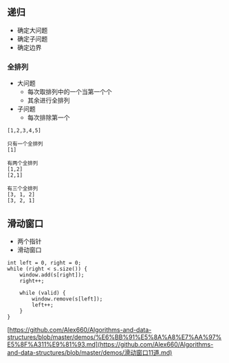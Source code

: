 ## 递归

- 确定大问题
- 确定子问题
- 确定边界



### 全排列

- 大问题
  - 每次取排列中的一个当第一个个
  - 其余进行全排列
- 子问题
  - 每次排除第一个

```
[1,2,3,4,5]

只有一个全排列
[1]

有两个全排列
[1,2]
[2,1]

有三个全排列
[3, 1, 2]
[3, 2, 1]

```



## 滑动窗口

- 两个指针
- 滑动窗口

```
int left = 0, right = 0;
while (right < s.size()) {
    window.add(s[right]);
    right++;
    
    while (valid) {
        window.remove(s[left]);
        left++;
    }
}
```

[https://github.com/Alex660/Algorithms-and-data-structures/blob/master/demos/%E6%BB%91%E5%8A%A8%E7%AA%97%E5%8F%A311%E9%81%93.md](https://github.com/Alex660/Algorithms-and-data-structures/blob/master/demos/滑动窗口11道.md)